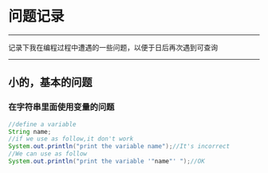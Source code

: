 # 问题记录
***
记录下我在编程过程中遭遇的一些问题，以便于日后再次遇到可查询
***

## 小的，基本的问题
### 在字符串里面使用变量的问题
```java
//define a variable
String name;
//if we use as follow,it don't work
System.out.println("print the variable name");//It's incorrect
//We can use as follow
System.out.println("print the variable '"name"' ");//OK
```
